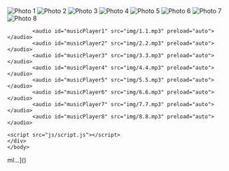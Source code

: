 <!DOCTYPE html>
<html>
	<head>
		<meta charset="utf-8" />
		<title>动态照片墙</title>
		<link rel="stylesheet" href="css/dt.css" />
	</head>
	<body>
		 <div class="box" id="box">
		    <img id="photo1" src="img/1.jpg" alt="Photo 1" onclick="toggleMusic1()"/>
            <img id="photo2" src="img/2.jpg" alt="Photo 2" onclick="toggleMusic2()"/>
            <img id="photo3" src="img/3.jpg" alt="Photo 3" onclick="toggleMusic3()"/>
            <img id="photo4" src="img/4.jpg" alt="Photo 4" onclick="toggleMusic4()"/>
            <img id="photo5" src="img/5.jpg" alt="Photo 5" onclick="toggleMusic5()"/>
            <img id="photo6" src="img/6.jpg" alt="Photo 6" onclick="toggleMusic6()"/>
            <img id="photo7" src="img/7.jpg" alt="Photo 7" onclick="toggleMusic7()"/>
            <img id="photo8" src="img/8.jpg" alt="Photo 8" onclick="toggleMusic8()"/>

            
            <audio id="musicPlayer1" src="img/1.1.mp3" preload="auto"></audio> 
            <audio id="musicPlayer2" src="img/2.2.mp3" preload="auto"></audio> 
            <audio id="musicPlayer3" src="img/3.3.mp3" preload="auto"></audio> 
            <audio id="musicPlayer4" src="img/4.4.mp3" preload="auto"></audio>
            <audio id="musicPlayer5" src="img/5.5.mp3" preload="auto"></audio>
            <audio id="musicPlayer6" src="img/6.6.mp3" preload="auto"></audio> 
            <audio id="musicPlayer7" src="img/7.7.mp3" preload="auto"></audio> 
            <audio id="musicPlayer8" src="img/8.8.mp3" preload="auto"></audio> 
  
    <script src="js/script.js"></script>
    </div>
	</body>
</html>
ml…]()
